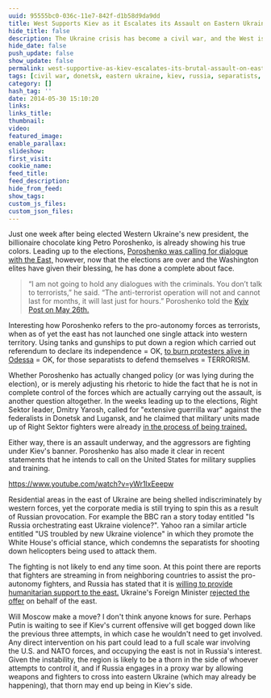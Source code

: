 ```yaml
---
uuid: 95555bc0-036c-11e7-842f-d1b58d9da9dd
title: West Supports Kiev as it Escalates its Assault on Eastern Ukraine Shelling Residential Areas
hide_title: false
description: The Ukraine crisis has become a civil war, and the West is backing the aggressor
hide_date: false
push_update: false
show_update: false
permalink: west-supportive-as-kiev-escalates-its-brutal-assault-on-eastern-ukraine
tags: [civil war, donetsk, eastern ukraine, kiev, russia, separatists, slavyansk, ukraine, war]
category: []
hash_tag: ''
date: 2014-05-30 15:10:20
links:
links_title:
thumbnail:
video:
featured_image:
enable_parallax:
slideshow:
first_visit:
cookie_name:
feed_title:
feed_description:
hide_from_feed:
show_tags:
custom_js_files:
custom_json_files:
---
```

Just one week after being elected Western Ukraine's new president, the billionaire chocolate king Petro Poroshenko, is already showing his true colors. Leading up to the elections, <a rel="nofollow" href=" http://www.latimes.com/world/europe/la-fg-ukraine-russia-poroshenko-20140526-story.html">Poroshenko was calling for dialogue with the East,</a> however, now that the elections are over and the Washington elites have given their blessing, he has done a complete about face.

<blockquote>“I am not going to hold any dialogues with the criminals. You don’t talk to terrorists,” he said. “The anti-terrorist operation will not and cannot last for months, it will last just for hours.” Poroshenko told the <a rel="nofollow" href="http://webcache.googleusercontent.com/search?q=cache:oHCK9k0EjHQJ:www.kyivpost.com/content/politics/poroshenko-pledges-to-step-up-anti-terrorism-operation-bring-success-within-hours-not-months-349441.html+&cd=2&hl=en&ct=clnk&client=firefox-a">Kyiv Post on May 26th.</a></blockquote>   

Interesting how Poroshenko refers to the pro-autonomy forces as terrorists, when as of yet the east has not launched one single attack into western territory. Using tanks and gunships to put down a region which carried out referendum to declare its independence = OK, <a href="http://scgnews.com/the-odessa-massacre-what-really-happened">to burn protesters alive in Odessa</a> = OK, for those separatists to defend themselves = TERRORISM. 

Whether Poroshenko has actually changed policy (or was lying during the election), or is merely adjusting his rhetoric to hide the fact that he is not in complete control of the forces which are actually carrying out the assault, is another question altogether. In the weeks leading up to the elections, Right Sektor leader, Dmitry Yarosh, called for "extensive guerrilla war" against the federalists in Donetsk and Lugansk, and he claimed that military units made up of Right Sektor fighters were already <a rel="nofollow" href="http://www.ukrinform.ua/eng/news/yarosh_putin_to_get_guerilla_war_in_ukraine_321596">in the process of being trained.</a> 

Either way, there is an assault underway, and the aggressors are fighting under Kiev's banner. Poroshenko has also made it clear in recent statements that he intends to call on the United States for military supplies and training.

https://www.youtube.com/watch?v=yWr1lxEeepw

Residential areas in the east of Ukraine are being shelled indiscriminately by western forces, yet the corporate media is still trying to spin this as a result of Russian provocation. For example the BBC ran a story today entitled "Is Russia orchestrating east Ukraine violence?". Yahoo ran a similar article entitled "US troubled by new Ukraine violence" in which they promote the White House's official stance, which condemns the separatists for shooting down helicopters being used to attack them. 

The fighting is not likely to end any time soon. At this point there are reports that fighters are streaming in from neighboring countries to assist the pro-autonomy fighters, and Russia has stated that it is <a href="http://www.panorama.am/en/society/2014/05/28/russia-aid-ukraine/">willing to provide humanitarian support to the east.</a> Ukraine's Foreign Minister <a href="http://en.itar-tass.com/world/733976">rejected the offer</a> on behalf of the east.

Will Moscow make a move? I don't think anyone knows for sure. Perhaps Putin is waiting to see if Kiev's current offensive will get bogged down like the previous three attempts, in which case he wouldn't need to get involved. Any direct intervention on his part could lead to a full scale war involving the U.S. and NATO forces, and occupying the east is not in Russia's interest. Given the instability, the region is likely to be a thorn in the side of whoever attempts to control it, and if Russia engages in a proxy war by allowing weapons and fighters to cross into eastern Ukraine (which may already be happening), that thorn may end up being in Kiev's side.
